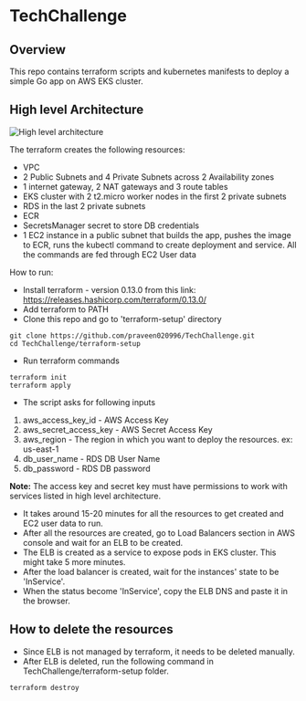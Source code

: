 # TechChallenge

## Overview

This repo contains terraform scripts and kubernetes manifests to deploy a simple Go app on AWS EKS cluster.

## High level Architecture

![High level architecture](https://user-images.githubusercontent.com/42564839/93075226-20e1ea00-f6a3-11ea-8c2a-b6da63d12df7.png)

The terraform creates the following resources:

- VPC
- 2 Public Subnets and 4 Private Subnets across 2 Availability zones
- 1 internet gateway, 2 NAT gateways and 3 route tables
- EKS cluster with 2 t2.micro worker nodes in the first 2 private subnets
- RDS in the last 2 private subnets
- ECR
- SecretsManager secret to store DB credentials
- 1 EC2 instance in a public subnet that builds the app, pushes the image to ECR, runs the kubectl command to create deployment and service. All the commands are fed through EC2 User data

How to run:

- Install terraform - version 0.13.0 from this link: https://releases.hashicorp.com/terraform/0.13.0/
- Add terraform to PATH
- Clone this repo and go to 'terraform-setup' directory
```
git clone https://github.com/praveen020996/TechChallenge.git
cd TechChallenge/terraform-setup
```
- Run terraform commands
```
terraform init
terraform apply
```
- The script asks for following inputs

1. aws_access_key_id - AWS Access Key
2. aws_secret_access_key - AWS Secret Access Key
3. aws_region - The region in which you want to deploy the resources. ex: us-east-1
4. db_user_name - RDS DB User Name
5. db_password - RDS DB password

  **Note:** The access key and secret key must have permissions to work with services listed in high level architecture.
 
- It takes around 15-20 minutes for all the resources to get created and EC2 user data to run. 
- After all the resources are created, go to Load Balancers section in AWS console and wait for an ELB to be created. 
- The ELB is created as a service to expose pods in EKS cluster. This might take 5 more minutes.
- After the load balancer is created, wait for the instances' state to be 'InService'.
- When the status become 'InService', copy the ELB DNS and paste it in the browser.

## How to delete the resources

- Since ELB is not managed by terraform, it needs to be deleted manually.
- After ELB is deleted, run the following command in TechChallenge/terraform-setup folder.

```
terraform destroy
```
